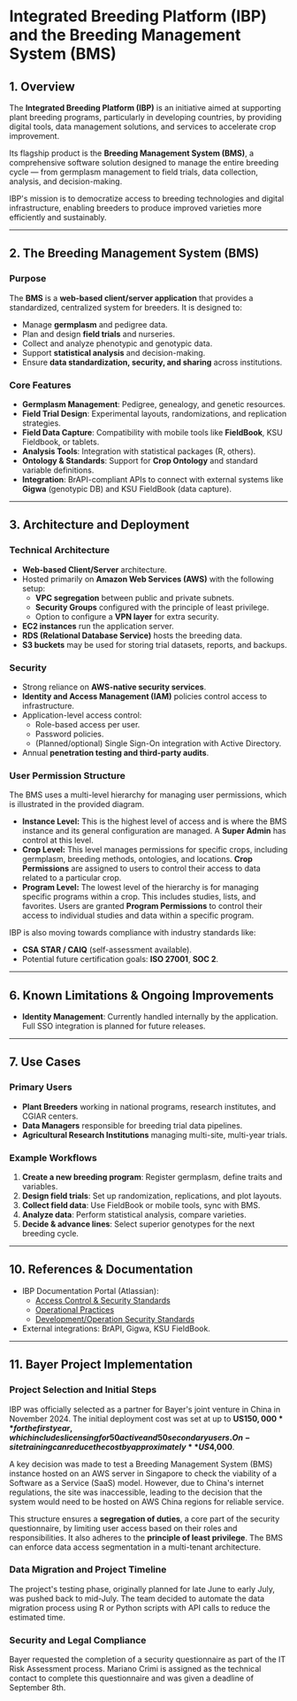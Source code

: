 # Integrated Breeding Platform (IBP) and the Breeding Management System (BMS)

## 1. Overview

The **Integrated Breeding Platform (IBP)** is an initiative aimed at supporting plant breeding programs, particularly in developing countries, by providing digital tools, data management solutions, and services to accelerate crop improvement.  

Its flagship product is the **Breeding Management System (BMS)**, a comprehensive software solution designed to manage the entire breeding cycle — from germplasm management to field trials, data collection, analysis, and decision-making.  

IBP's mission is to democratize access to breeding technologies and digital infrastructure, enabling breeders to produce improved varieties more efficiently and sustainably.

---

## 2. The Breeding Management System (BMS)

### Purpose
The **BMS** is a **web-based client/server application** that provides a standardized, centralized system for breeders. It is designed to:
- Manage **germplasm** and pedigree data.  
- Plan and design **field trials** and nurseries.  
- Collect and analyze phenotypic and genotypic data.  
- Support **statistical analysis** and decision-making.  
- Ensure **data standardization, security, and sharing** across institutions.  

### Core Features
- **Germplasm Management**: Pedigree, genealogy, and genetic resources.  
- **Field Trial Design**: Experimental layouts, randomizations, and replication strategies.  
- **Field Data Capture**: Compatibility with mobile tools like **FieldBook**, KSU Fieldbook, or tablets.  
- **Analysis Tools**: Integration with statistical packages (R, others).  
- **Ontology & Standards**: Support for **Crop Ontology** and standard variable definitions.  
- **Integration**: BrAPI-compliant APIs to connect with external systems like **Gigwa** (genotypic DB) and KSU FieldBook (data capture).  

---

## 3. Architecture and Deployment

### Technical Architecture
- **Web-based Client/Server** architecture.  
- Hosted primarily on **Amazon Web Services (AWS)** with the following setup:  
  - **VPC segregation** between public and private subnets.  
  - **Security Groups** configured with the principle of least privilege.  
  - Option to configure a **VPN layer** for extra security.  
- **EC2 instances** run the application server.  
- **RDS (Relational Database Service)** hosts the breeding data.  
- **S3 buckets** may be used for storing trial datasets, reports, and backups.  

### Security
- Strong reliance on **AWS-native security services**.  
- **Identity and Access Management (IAM)** policies control access to infrastructure.  
- Application-level access control:  
  - Role-based access per user.  
  - Password policies.  
  - (Planned/optional) Single Sign-On integration with Active Directory.  
- Annual **penetration testing and third-party audits**.  

### User Permission Structure
The BMS uses a multi-level hierarchy for managing user permissions, which is illustrated in the provided diagram.

* **Instance Level:** This is the highest level of access and is where the BMS instance and its general configuration are managed. A **Super Admin** has control at this level.
* **Crop Level:** This level manages permissions for specific crops, including germplasm, breeding methods, ontologies, and locations. **Crop Permissions** are assigned to users to control their access to data related to a particular crop.
* **Program Level:** The lowest level of the hierarchy is for managing specific programs within a crop. This includes studies, lists, and favorites. Users are granted **Program Permissions** to control their access to individual studies and data within a specific program.



IBP is also moving towards compliance with industry standards like:  
- **CSA STAR / CAIQ** (self-assessment available).  
- Potential future certification goals: **ISO 27001**, **SOC 2**.  

---

## 6. Known Limitations & Ongoing Improvements

- **Identity Management**: Currently handled internally by the application. Full SSO integration is planned for future releases.  


---

## 7. Use Cases

### Primary Users
- **Plant Breeders** working in national programs, research institutes, and CGIAR centers.  
- **Data Managers** responsible for breeding trial data pipelines.  
- **Agricultural Research Institutions** managing multi-site, multi-year trials.  

### Example Workflows
1. **Create a new breeding program**: Register germplasm, define traits and variables.  
2. **Design field trials**: Set up randomization, replications, and plot layouts.  
3. **Collect field data**: Use FieldBook or mobile tools, sync with BMS.  
4. **Analyze data**: Perform statistical analysis, compare varieties.  
5. **Decide & advance lines**: Select superior genotypes for the next breeding cycle.  


---

## 10. References & Documentation

- IBP Documentation Portal (Atlassian):  
  - [Access Control & Security Standards](https://ibplatform.atlassian.net/wiki/x/AgCEsw)  
  - [Operational Practices](https://ibplatform.atlassian.net/wiki/x/JIATuw)  
  - [Development/Operation Security Standards](https://ibplatform.atlassian.net/wiki/x/RQAxsg)  
- External integrations: BrAPI, Gigwa, KSU FieldBook.  

---

## 11. Bayer Project Implementation

### Project Selection and Initial Steps
IBP was officially selected as a partner for Bayer's joint venture in China in November 2024. The initial deployment cost was set at up to **US$150,000** for the first year, which includes licensing for 50 active and 50 secondary users. On-site training can reduce the cost by approximately **US$4,000**. 

A key decision was made to test a Breeding Management System (BMS) instance hosted on an AWS server in Singapore to check the viability of a Software as a Service (SaaS) model. However, due to China's internet regulations, the site was inaccessible, leading to the decision that the system would need to be hosted on AWS China regions for reliable service.

This structure ensures a **segregation of duties**, a core part of the security questionnaire, by limiting user access based on their roles and responsibilities. It also adheres to the **principle of least privilege**. The BMS can enforce data access segmentation in a multi-tenant architecture.

### Data Migration and Project Timeline
The project's testing phase, originally planned for late June to early July, was pushed back to mid-July. The team decided to automate the data migration process using R or Python scripts with API calls to reduce the estimated time.

### Security and Legal Compliance
Bayer requested the completion of a security questionnaire as part of the IT Risk Assessment process. Mariano Crimi is assigned as the technical contact to complete this questionnaire and was given a deadline of September 8th.
